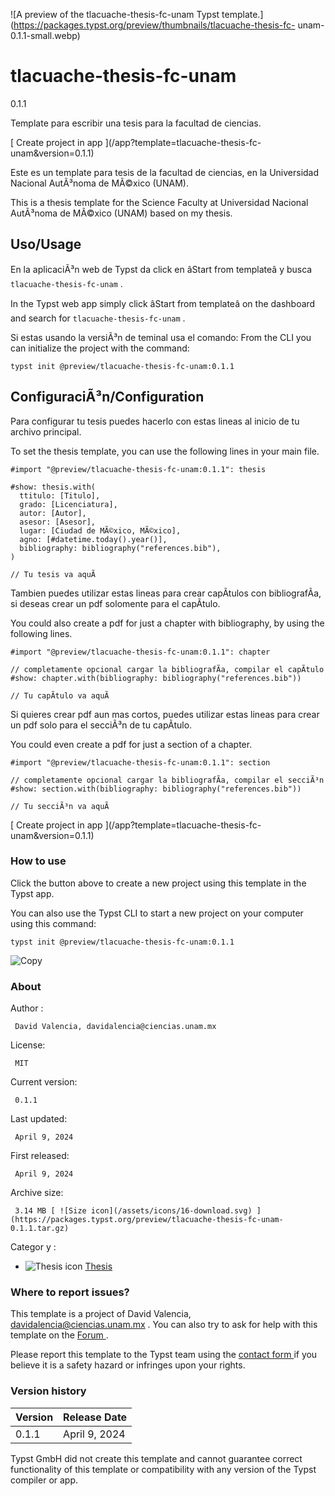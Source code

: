 ![A preview of the tlacuache-thesis-fc-unam Typst
template.](https://packages.typst.org/preview/thumbnails/tlacuache-thesis-fc-
unam-0.1.1-small.webp)

#  tlacuache-thesis-fc-unam

0.1.1

Template para escribir una tesis para la facultad de ciencias.

[ Create project in app ](/app?template=tlacuache-thesis-fc-
unam&version=0.1.1)

Este es un template para tesis de la facultad de ciencias, en la Universidad
Nacional AutÃ³noma de MÃ©xico (UNAM).

This is a thesis template for the Science Faculty at Universidad Nacional
AutÃ³noma de MÃ©xico (UNAM) based on my thesis.

##  Uso/Usage

En la aplicaciÃ³n web de Typst da click en âStart from templateâ y busca `
tlacuache-thesis-fc-unam ` .

In the Typst web app simply click âStart from templateâ on the dashboard
and search for ` tlacuache-thesis-fc-unam ` .

Si estas usando la versiÃ³n de teminal usa el comando: From the CLI you can
initialize the project with the command:

    
    
    typst init @preview/tlacuache-thesis-fc-unam:0.1.1
    

##  ConfiguraciÃ³n/Configuration

Para configurar tu tesis puedes hacerlo con estas lineas al inicio de tu
archivo principal.

To set the thesis template, you can use the following lines in your main file.

    
    
    #import "@preview/tlacuache-thesis-fc-unam:0.1.1": thesis
    
    #show: thesis.with(
      ttitulo: [Titulo],
      grado: [Licenciatura],
      autor: [Autor],
      asesor: [Asesor],
      lugar: [Ciudad de MÃ©xico, MÃ©xico],
      agno: [#datetime.today().year()],
      bibliography: bibliography("references.bib"),
    )
    
    // Tu tesis va aquÃ­
    

Tambien puedes utilizar estas lineas para crear capÃ­tulos con bibliografÃ­a,
si deseas crear un pdf solomente para el capÃ­tulo.

You could also create a pdf for just a chapter with bibliography, by using the
following lines.

    
    
    #import "@preview/tlacuache-thesis-fc-unam:0.1.1": chapter
    
    // completamente opcional cargar la bibliografÃ­a, compilar el capÃ­tulo
    #show: chapter.with(bibliography: bibliography("references.bib"))
    
    // Tu capÃ­tulo va aquÃ­
    

Si quieres crear pdf aun mas cortos, puedes utilizar estas lineas para crear
un pdf solo para el secciÃ³n de tu capÃ­tulo.

You could even create a pdf for just a section of a chapter.

    
    
    #import "@preview/tlacuache-thesis-fc-unam:0.1.1": section
    
    // completamente opcional cargar la bibliografÃ­a, compilar el secciÃ³n
    #show: section.with(bibliography: bibliography("references.bib"))
    
    // Tu secciÃ³n va aquÃ­
    

[ Create project in app ](/app?template=tlacuache-thesis-fc-
unam&version=0.1.1)

###  How to use

Click the button above to create a new project using this template in the
Typst app.

You can also use the Typst CLI to start a new project on your computer using
this command:

    
    
    typst init @preview/tlacuache-thesis-fc-unam:0.1.1

![Copy](/assets/icons/16-copy.svg)

###  About

Author  :

     David Valencia, davidalencia@ciencias.unam.mx 
License:

     MIT 
Current version:

     0.1.1 
Last updated:

     April 9, 2024 
First released:

     April 9, 2024 
Archive size:

     3.14 MB [ ![Size icon](/assets/icons/16-download.svg) ](https://packages.typst.org/preview/tlacuache-thesis-fc-unam-0.1.1.tar.gz)
Categor  y  :

    

  * ![Thesis icon](/assets/icons/16-mortarboard.svg) [ Thesis ](https://typst.app/universe/search/?category=thesis)

###  Where to report issues?

This  template  is a project of  David Valencia, davidalencia@ciencias.unam.mx
.  You can also try to ask for help with this  template  on the  [ Forum
](https://forum.typst.app) .

Please report this  template  to the Typst team using the  [ contact form
](https://typst.app/contact) if you believe it is a safety hazard or infringes
upon your rights.

###  Version history

Version  |  Release Date   
---|---  
0.1.1  |  April 9, 2024   
  
Typst GmbH did not create this  template  and cannot guarantee correct
functionality of this  template  or compatibility with any version of the
Typst compiler or app.

